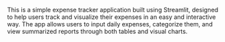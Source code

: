 This is a simple expense tracker application built using Streamlit, designed to help users track and visualize their expenses in an easy and interactive way. The app allows users to input daily expenses, categorize them, and view summarized reports through both tables and visual charts.
